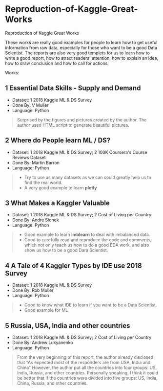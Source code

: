 # Reproduction-of-Kaggle-Great-Works
Reproduction of Kaggle Great Works

These works are really good examples for people to learn how to get useful information from raw data, especially for those who want to be a good Data Scientist.
The reports are also very good templets for us to learn how to write a good report, how to atract readers' attention, how to explain an idea, how to draw conclusion and how to call for actions.

Works:

## 1 Essential Data Skills - Supply and Demand
* Dataset: 
	1 2018 Kaggle ML & DS Survey
* Done By: V Muller
* Language: Python

> Surprised by the figures and pictures created by the author. The author used HTML script to generate beautiful pictures.
	
## 2 Where do People learn ML / DS?
* Dataset: 
	1 2018 Kaggle ML & DS Survey;
	2 100K Coursera's Course Reviews Dataset
* Done By: Martin Barron
* Language: Python

> - Try to use as many datasets as we can could greatly help us to find the real world.
> - A very good example to learn **plotly**

## 3 What Makes a Kaggler Valuable
* Dataset: 
	1 2018 Kaggle ML & DS Survey;
	2 Cost of Living per Country
* Done By: Andre Sionek
* Language: Python

> - Good example to learn **imblearn** to deal with imbalanced data.
> - Good to carefully read and reproduce the code and comments, which not only teach us how to do a good EDA work, and also show us how to be a good Dara Scientist.

## 4 A Tale of 4 Kaggler Types by IDE use 2018 Survey
* Dataset: 
	1 2018 Kaggle ML & DS Survey
* Done By: Rob Muller
* Language: Python

> - Good to know what IDE to learn if you want to be a Data Scientist.
> - Good example for ML


## 5 Russia, USA, India and other countries
* Dataset: 
	1 2018 Kaggle ML & DS Survey;
	2 Cost of Living per Country
* Done By: Andrew Lukyanenko
* Language: Python

 > From the very beginning of this  report, the author already disclosed that "As expected most of the responders are from USA, India and China"
 > However, the author put all the countries into four groups: US, India, Russia, and other countries.
 > Personally speaking, I think it could be better that if the countries were divided into five groups: US, India, China, Russia, and other countries. 
 
 
